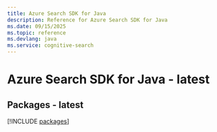 ```yaml
---
title: Azure Search SDK for Java
description: Reference for Azure Search SDK for Java
ms.date: 09/15/2025
ms.topic: reference
ms.devlang: java
ms.service: cognitive-search
---
```

# Azure Search SDK for Java - latest
## Packages - latest
[!INCLUDE [packages](search-index.md)]